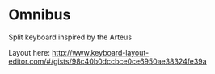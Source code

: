 # Omnibus
 Split keyboard inspired by the Arteus
 
 Layout here: http://www.keyboard-layout-editor.com/#/gists/98c40b0dccbce0ce6950ae38324fe39a
 

